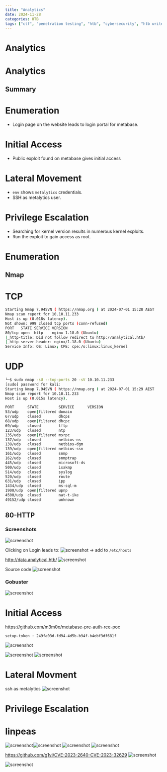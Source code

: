 ```yaml
---
title: "Analytics"
date: 2024-11-28
categories: HTB
tags: ["ctf", "penetration testing", "htb", "cybersecurity", "htb writeup", "analytics", "htb walkthrough", "hackthebox", "writeup"]
---
```


# Analytics

# Analytics

## Summary
# Enumeration
- Login page on the website leads to login portal for metabase.
# Initial Access
- Public exploit found on metabase gives initial access
# Lateral Movement
- `env` shows `metalytics` credentials.
- SSH as metalytics user.
# Privilege Escalation
- Searching for kernel version results in numerous kernel exploits.
- Run the exploit to gain access as root.

# Enumeration
## Nmap

# TCP
```sh
Starting Nmap 7.94SVN ( https://nmap.org ) at 2024-07-01 15:28 AEST
Nmap scan report for 10.10.11.233
Host is up (0.018s latency).
Not shown: 999 closed tcp ports (conn-refused)
PORT   STATE SERVICE VERSION
80/tcp open  http    nginx 1.18.0 (Ubuntu)
|_http-title: Did not follow redirect to http://analytical.htb/
|_http-server-header: nginx/1.18.0 (Ubuntu)
Service Info: OS: Linux; CPE: cpe:/o:linux:linux_kernel
```

# UDP
```sh
└─$ sudo nmap -sU --top-ports 20 -sV 10.10.11.233                                                         
[sudo] password for kali: 
Starting Nmap 7.94SVN ( https://nmap.org ) at 2024-07-01 15:29 AEST
Nmap scan report for 10.10.11.233
Host is up (0.015s latency).

PORT      STATE         SERVICE      VERSION
53/udp    open|filtered domain
67/udp    closed        dhcps
68/udp    open|filtered dhcpc
69/udp    closed        tftp
123/udp   closed        ntp
135/udp   open|filtered msrpc
137/udp   closed        netbios-ns
138/udp   closed        netbios-dgm
139/udp   open|filtered netbios-ssn
161/udp   closed        snmp
162/udp   closed        snmptrap
445/udp   closed        microsoft-ds
500/udp   closed        isakmp
514/udp   closed        syslog
520/udp   closed        route
631/udp   closed        ipp
1434/udp  closed        ms-sql-m
1900/udp  open|filtered upnp
4500/udp  closed        nat-t-ike
49152/udp closed        unknown
```
## 80-HTTP
### Screenshots
![screenshot](/assets/images/analytics1.png)

Clicking on Login leads to:
![screenshot](/assets/images/analytics2.png)
-> add to `/etc/hosts`

http://data.analytical.htb/
![screenshot](/assets/images/analytics3.png)

Source code
![screenshot](/assets/images/analytics5.png)

### Gobuster

![screenshot](/assets/images/analytics4.png)

# Initial Access
https://github.com/m3m0o/metabase-pre-auth-rce-poc

```text
setup-token : 249fa03d-fd94-4d5b-b94f-b4ebf3df681f
```

![screenshot](/assets/images/analytics6.png)

![screenshot](/assets/images/analytics7.png)
![screenshot](/assets/images/analytics8.png)

# Lateral Movment

ssh as metalytics
![screenshot](/assets/images/analytics9.png)

# Privilege Escalation
# linpeas
![screenshot](/assets/images/analytics10.png)![screenshot](/assets/images/analytics11.png)
![screenshot](/assets/images/analytics12.png)
![screenshot](/assets/images/analytics13.png)

https://github.com/g1vi/CVE-2023-2640-CVE-2023-32629
![screenshot](/assets/images/analytics14.png)

![screenshot](/assets/images/analytics15.png)
